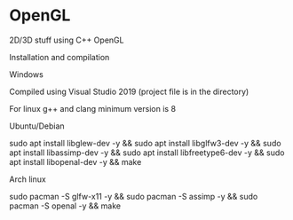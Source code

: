 # OpenGL
2D/3D stuff using C++ OpenGL

Installation and compilation

Windows

Compiled using Visual Studio 2019 (project file is in the directory)

For linux g++ and clang minimum version is 8

Ubuntu/Debian

sudo apt install libglew-dev -y &&
sudo apt install libglfw3-dev -y &&
sudo apt install libassimp-dev -y &&
sudo apt install libfreetype6-dev -y && 
sudo apt install libopenal-dev -y &&
make

Arch linux

sudo pacman -S glfw-x11 -y &&
sudo pacman -S assimp -y &&
sudo pacman -S openal -y &&
make
